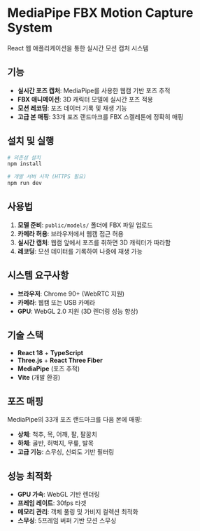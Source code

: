 # MediaPipe FBX Motion Capture System

React 웹 애플리케이션을 통한 실시간 모션 캡처 시스템

## 기능

- **실시간 포즈 캡처**: MediaPipe를 사용한 웹캠 기반 포즈 추적
- **FBX 애니메이션**: 3D 캐릭터 모델에 실시간 포즈 적용
- **모션 레코딩**: 포즈 데이터 기록 및 재생 기능
- **고급 본 매핑**: 33개 포즈 랜드마크를 FBX 스켈레톤에 정확히 매핑

## 설치 및 실행

```bash
# 의존성 설치
npm install

# 개발 서버 시작 (HTTPS 필요)
npm run dev
```

## 사용법

1. **모델 준비**: `public/models/` 폴더에 FBX 파일 업로드
2. **카메라 허용**: 브라우저에서 웹캠 접근 허용
3. **실시간 캡처**: 웹캠 앞에서 포즈를 취하면 3D 캐릭터가 따라함
4. **레코딩**: 모션 데이터를 기록하여 나중에 재생 가능

## 시스템 요구사항

- **브라우저**: Chrome 90+ (WebRTC 지원)
- **카메라**: 웹캠 또는 USB 카메라
- **GPU**: WebGL 2.0 지원 (3D 렌더링 성능 향상)

## 기술 스택

- **React 18** + **TypeScript**
- **Three.js** + **React Three Fiber**
- **MediaPipe** (포즈 추적)
- **Vite** (개발 환경)

## 포즈 매핑

MediaPipe의 33개 포즈 랜드마크를 다음 본에 매핑:

- **상체**: 척추, 목, 어깨, 팔, 팔꿈치
- **하체**: 골반, 허벅지, 무릎, 발목
- **고급 기능**: 스무싱, 신뢰도 기반 필터링

## 성능 최적화

- **GPU 가속**: WebGL 기반 렌더링
- **프레임 레이트**: 30fps 타겟
- **메모리 관리**: 객체 풀링 및 가비지 컬렉션 최적화
- **스무싱**: 5프레임 버퍼 기반 모션 스무싱